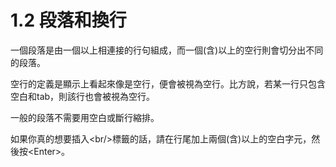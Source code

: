 # 1.2 段落和換行

一個段落是由一個以上相連接的行句組成，而一個(含)以上的空行則會切分出不同的段落。

空行的定義是顯示上看起來像是空行，便會被視為空行。比方說，若某一行只包含空白和tab，則該行也會被視為空行。

一般的段落不需要用空白或斷行縮排。

如果你真的想要插入\<br/>標籤的話，請在行尾加上兩個(含)以上的空白字元，然後按\<Enter>。
